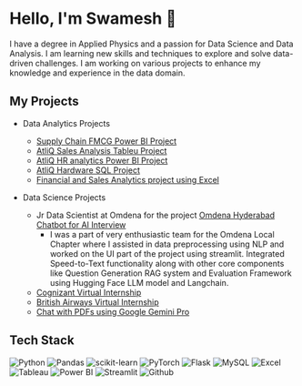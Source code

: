# Hello, I'm Swamesh 👋

I have a degree in Applied Physics and a passion for Data Science and Data Analysis. I am learning new skills and techniques to explore and solve data-driven challenges. I am working on various projects to enhance my knowledge and experience in the data domain.



## My Projects
    
- Data Analytics Projects
  * [Supply Chain FMCG Power BI Project](https://github.com/Swam80/Supply-Chain-FMCG-project_codebasics)
  * [AtliQ Sales Analysis Tableu Project](https://github.com/Swam80/AtliQ-Sales-Insights_Tableu-)
  * [AtliQ HR analytics Power BI Project](https://github.com/Swam80/AtliQ-HR-Analytics)
  * [AtliQ Hardware SQL Project](https://github.com/Swam80/SQL_Project_AtliQ_AdHoc/blob/main/README.md)
  * [Financial and Sales Analytics project using Excel](https://github.com/Swam80/Excel-Project_AtliQhardware/tree/main)
    
- Data Science Projects
  * Jr Data Scientist at Omdena for the project [Omdena Hyderabad Chatbot for AI Interview](https://github.com/OmdenaAI/omdena-hyderabad-Chatbot-for-interview)
    - I was a part of very enthusiastic team for the Omdena Local Chapter where I assisted in data preprocessing using NLP and worked on the UI part of the project using streamlit. Integrated Speed-to-Text functionality along with other core components like Question Generation RAG system and Evaluation Framework using Hugging Face LLM model and Langchain.
  * [Cognizant Virtual Internship](https://github.com/Swam80/Cognizant_AI_Internship_Forage)
  * [British Airways Virtual Internship](https://github.com/Swam80/BritishAirways_Internship)
  * [Chat with PDFs using Google Gemini Pro](https://github.com/Swam80/LLM_GoogleGeminiPro_ChatPdf)
    


## Tech Stack

![Python](https://img.shields.io/badge/Python-3776AB?style=for-the-badge&logo=python&logoColor=white)
![Pandas](https://img.shields.io/badge/Pandas-2C2D72?style=for-the-badge&logo=pandas&logoColor=white)
![scikit-learn](https://img.shields.io/badge/scikit--learn-%23F7931E.svg?style=for-the-badge&logo=scikit-learn&logoColor=white)
![PyTorch](https://img.shields.io/badge/PyTorch-%23EE4C2C.svg?style=for-the-badge&logo=PyTorch&logoColor=white)
![Flask](https://img.shields.io/badge/Flask-000000?style=for-the-badge&logo=flask&logoColor=white)
![MySQL](https://img.shields.io/badge/MySQL-00000F?style=for-the-badge&logo=mysql&logoColor=white)
![Excel](https://img.shields.io/badge/Microsoft_Excel-217346?style=for-the-badge&logo=microsoft-excel&logoColor=white)
![Tableau](https://img.shields.io/badge/Tableau-E97627?style=for-the-badge&logo=Tableau&logoColor=white)
![Power BI](https://img.shields.io/badge/PowerBI-F2C811?style=for-the-badge&logo=Power%20BI&logoColor=white)
![Streamlit](https://img.shields.io/badge/Streamlit-FF4B4B?style=for-the-badge&logo=Streamlit&logoColor=white)
![Github](https://img.shields.io/badge/GitHub-100000?style=for-the-badge&logo=github&logoColor=white)

